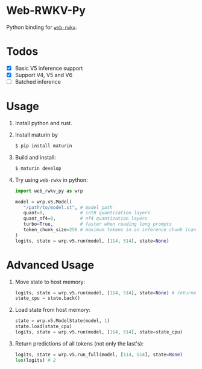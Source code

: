 # Web-RWKV-Py
Python binding for [`web-rwkv`](https://github.com/cryscan/web-rwkv).

# Todos
- [x] Basic V5 inference support
- [x] Support V4, V5 and V6
- [ ] Batched inference

# Usage
1. Install python and rust.
2. Install maturin by
   
   ```bash
   $ pip install maturin
   ```
4. Build and install:

   ```bash
   $ maturin develop
   ```

5. Try using `web-rwkv` in python:

   ```python
   import web_rwkv_py as wrp

   model = wrp.v5.Model(
      "/path/to/model.st", # model path
      quant=0,             # int8 quantization layers
      quant_nf4=0,         # nf4 quantization layers
      turbo=True,          # faster when reading long prompts
      token_chunk_size=256 # maximum tokens in an inference chunk (can be 32, 64, 256, 1024, etc.)
   )
   logits, state = wrp.v5.run(model, [114, 514], state=None)
   ```
   
# Advanced Usage
1. Move state to host memory:
   
   ```python
   logits, state = wrp.v5.run(model, [114, 514], state=None) # returned state is on vram
   state_cpu = state.back()
   ```
   
2. Load state from host memory:
   
   ```python
   state = wrp.v5.ModelState(model, 1)
   state.load(state_cpu)
   logits, state = wrp.v5.run(model, [114, 514], state=state_cpu)
   ```
   
3. Return predictions of all tokens (not only the last's):

   ```python
   logits, state = wrp.v5.run_full(model, [114, 514], state=None)
   len(logits) # 2
   ```
